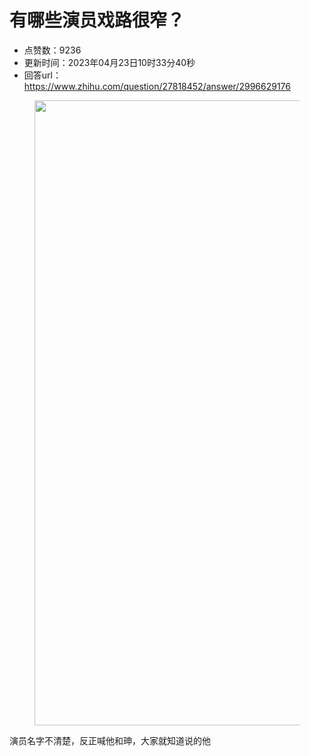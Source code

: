 # 有哪些演员戏路很窄？
- 点赞数：9236
- 更新时间：2023年04月23日10时33分40秒
- 回答url：https://www.zhihu.com/question/27818452/answer/2996629176
<body>
 <p></p>
 <figure data-size="normal">
  <img src="https://pica.zhimg.com/50/v2-b5265c7e0540e832c4a56e3ca8a8d377_720w.jpg?source=1940ef5c" data-rawwidth="1000" data-rawheight="753" data-size="normal" data-original-token="v2-3100d58513cd75b262e26ce7108fcc84" data-default-watermark-src="https://pic1.zhimg.com/50/v2-43eaae920413657e66e9f8ac9e9cc83c_720w.jpg?source=1940ef5c" class="origin_image zh-lightbox-thumb" width="1000" data-original="https://pic1.zhimg.com/v2-b5265c7e0540e832c4a56e3ca8a8d377_r.jpg?source=1940ef5c">
 </figure>
 <p data-pid="263I2vX1">演员名字不清楚，反正喊他和珅，大家就知道说的他</p>
</body>